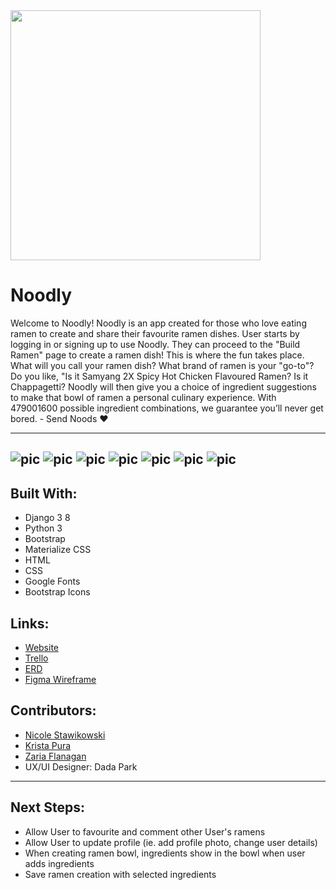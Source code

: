 <img src="https://i.ibb.co/jrdtDVv/ramen-1-1ramenlogo.png" width="400px" style="center">

# Noodly
 Welcome to Noodly! Noodly is an app created for those who love eating ramen to create and share their favourite ramen dishes. User starts by logging in or signing up to use Noodly. They can proceed to the "Build Ramen" page to create a ramen dish! This is where the fun takes place. What will you call your ramen dish? What brand of ramen is your "go-to"? Do you like, "Is it Samyang 2X Spicy Hot Chicken Flavoured Ramen? Is it Chappagetti? Noodly will then give you a choice of ingredient suggestions to make that bowl of ramen a personal culinary experience. With 479001600 possible ingredient combinations, we guarantee you’ll never get bored. - Send Noods :heart:

---
![pic](https://i.ibb.co/SfQ9VXR/homepage.png)
![pic](https://i.ibb.co/LpXtq0M/ramenlogin.png)
![pic](https://i.ibb.co/rvshwM3/ramenbuild1.png)
![pic](https://i.ibb.co/TvsNKCy/buildramen2.png)
![pic](https://i.ibb.co/bFR9JWT/ramenuserpage.png)
![pic](https://i.ibb.co/MfzLjFc/ramen.png)
![pic](https://i.ibb.co/f110mRb/ramendetail2.png)
---
## Built With:
* Django 3 8
* Python 3
* Bootstrap
* Materialize CSS
* HTML
* CSS
* Google Fonts
* Bootstrap Icons

## Links:
* [Website](https://sendnoodlynoods.herokuapp.com/)
* [Trello](https://trello.com/b/AEQ94ttS/project3-ramen-builder)
* [ERD](https://lucid.app/lucidchart/9d5a3299-db29-4c7c-ba06-78d56fa717f9/edit?shared=true&referringApp=slack&page=0_0#)
* [Figma Wireframe](https://www.figma.com/file/fmGUytJUrrQbIUrqyloYZ0/Collabathon?node-id=20%3A391)

## Contributors:
* [Nicole Stawikowski](https://github.com/nicole-code)
* [Krista Pura](https://github.com/k-pura)
* [Zaria Flanagan](https://github.com/zarialea)
* UX/UI Designer: Dada Park

---
## Next Steps:
* Allow User to favourite and comment other User's ramens
* Allow User to update profile (ie. add profile photo, change user details)
* When creating ramen bowl, ingredients show in the bowl when user adds ingredients
* Save ramen creation with selected ingredients
